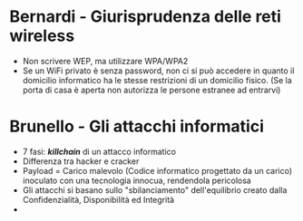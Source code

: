 # Bernardi - Giurisprudenza delle reti wireless

- Non scrivere WEP, ma utilizzare WPA/WPA2
- Se un WiFi privato è senza password, non ci si può accedere in quanto il domicilio informatico ha le stesse restrizioni di un domicilio fisico.
(Se la porta di casa è aperta non autorizza le persone estranee ad entrarvi)

# Brunello - Gli attacchi informatici
- 7 fasi: ***killchain*** di un attacco informatico
- Differenza tra hacker e cracker
- Payload = Carico malevolo (Codice informatico progettato da un carico) inoculato con una tecnologia innocua, rendendola pericolosa
- Gli attacchi si basano sullo "sbilanciamento" dell'equilibrio creato dalla Confidenzialità, Disponibilità ed Integrità
- 
<!--stackedit_data:
eyJoaXN0b3J5IjpbMTAwNjU3MTYxMCwtOTEwOTkyOTczLDIxMD
k3NTI0ODYsLTEzNDA3NzQ3MDMsLTEzNDA3NzQ3MDNdfQ==
-->